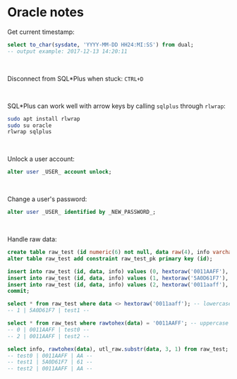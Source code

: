 # Oracle notes

Get current timestamp:
```sql
select to_char(sysdate, 'YYYY-MM-DD HH24:MI:SS') from dual;
-- output example: 2017-12-13 14:20:11
```
&nbsp;

Disconnect from SQL\*Plus when stuck: `CTRL+D`

&nbsp;

SQL\*Plus can work well with arrow keys by calling `sqlplus` through `rlwrap`:
```bash
sudo apt install rlwrap
sudo su oracle
rlwrap sqlplus
```

&nbsp;

Unlock a user account:
```sql
alter user _USER_ account unlock;
```

&nbsp;

Change a user's password:
```sql
alter user _USER_ identified by _NEW_PASSWORD_;
```

&nbsp;

Handle raw data:
```sql
create table raw_test (id numeric(6) not null, data raw(4), info varchar2(5));
alter table raw_test add constraint raw_test_pk primary key (id);

insert into raw_test (id, data, info) values (0, hextoraw('0011AAFF'), 'test0'); -- case insensitive
insert into raw_test (id, data, info) values (1, hextoraw('5A0D61F7'), 'test1'); -- case insensitive
insert into raw_test (id, data, info) values (2, hextoraw('0011aaff'), 'test2'); -- case insensitive
commit;

select * from raw_test where data <> hextoraw('0011aaff'); -- lowercase
-- 1 | 5A0D61F7 | test1 --

select * from raw_test where rawtohex(data) = '0011AAFF'; -- uppercase
-- 0 | 0011AAFF | test0 --
-- 2 | 0011AAFF | test2 --

select info, rawtohex(data), utl_raw.substr(data, 3, 1) from raw_test;
-- test0 | 0011AAFF | AA --
-- test1 | 5A0D61F7 | 61 --
-- test2 | 0011AAFF | AA --
```
